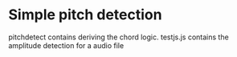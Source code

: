# Simple pitch detection

pitchdetect contains deriving the chord logic. testjs.js contains the amplitude detection for a audio file
